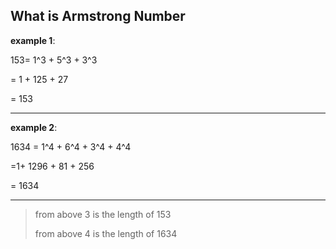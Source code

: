 ## What is Armstrong Number

**example 1**: 

153= 1^3 + 5^3 + 3^3

= 1 + 125 + 27

= 153
***

**example 2**:

1634 = 1^4 + 6^4 + 3^4 + 4^4

=1+ 1296 + 81 + 256 

= 1634

***

> from above 3 is the length of 153
>
> from above 4 is the length of 1634
